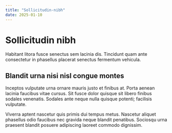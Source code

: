 ```yaml
---
title: "Sollicitudin-nibh"
date: 2025-01-10
---
```


# Sollicitudin nibh 
Habitant litora fusce senectus sem lacinia dis. Tincidunt quam ante consectetur in phasellus placerat senectus fermentum vehicula. 

## Blandit urna nisi nisl congue montes 
Inceptos vulputate urna ornare mauris justo et finibus at. Porta aenean lacinia faucibus vitae cursus. Sit fusce dolor quisque sit libero finibus sodales venenatis. Sodales ante neque nulla quisque potenti; facilisis vulputate. 

Viverra aptent nascetur quis primis dui tempus metus. Nascetur aliquet phasellus odio faucibus nec gravida neque blandit penatibus. Sociosqu urna praesent blandit posuere adipiscing laoreet commodo dignissim.
